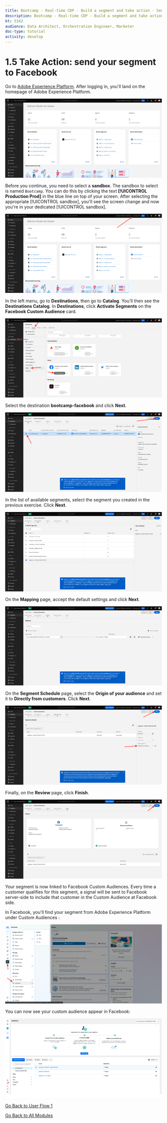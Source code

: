 ```yaml
---
title: Bootcamp - Real-time CDP - Build a segment and take action - Send your segment to DV360
description: Bootcamp - Real-time CDP - Build a segment and take action - Send your segment to DV360
kt: 5342
audience: Data Architect, Orchestration Engineer, Marketer
doc-type: tutorial
activity: develop
---
```

# 1.5 Take Action: send your segment to Facebook

Go to [Adobe Experience Platform](https://experience.adobe.com/platform). After logging in, you'll land on the homepage of Adobe Experience Platform.

![Data Ingestion](./images/home.png)

Before you continue, you need to select a **sandbox**. The sandbox to select is named ``Bootcamp``. You can do this by clicking the text **[!UICONTROL Production Prod]** in the blue line on top of your screen. After selecting the appropriate [!UICONTROL sandbox], you'll see the screen change and now you're in your dedicated [!UICONTROL sandbox].

![Data Ingestion](./images/sb1.png)

In the left menu, go to **Destinations**, then go to **Catalog**. You'll then see the **Destinations Catalog**. In **Destinations**, click **Activate Segments** on the **Facebook Custom Audience** card.

![RTCDP](./images/rtcdpgoogleseg.png)

Select the destination **bootcamp-facebook** and click **Next**.

![RTCDP](./images/rtcdpcreatedest2.png)

In the list of available segments, select the segment you created in the previous exercise. Click **Next**.

![RTCDP](./images/rtcdpcreatedest3.png)

On the **Mapping** page, accept the default settings and click **Next**.

![RTCDP](./images/rtcdpcreatedest4a.png)

On the **Segment Schedule** page, select the **Origin of your audience** and set it to **Directly from customers**. Click **Next**.

![RTCDP](./images/rtcdpcreatedest4.png)

Finally, on the **Review** page, click **Finish**.

![RTCDP](./images/rtcdpcreatedest5.png)

Your segment is now linked to Facebook Custom Audiences. Every time a customer qualifies for this segment, a signal will be sent to Facebook server-side to include that customer in the Custom Audience at Facebook side.

In Facebook, you'll find your segment from Adobe Experience Platform under Custom Audiences :

![RTCDP](./images/rtcdpcreatedest5b.png)

You can now see your custom audience appear in Facebook:

![RTCDP](./images/rtcdpcreatedest5a.png)

[Go Back to User Flow 1](./uc1.md)

[Go Back to All Modules](../../overview.md)
